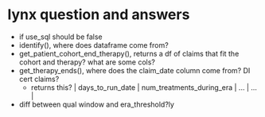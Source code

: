 # lynx question and answers
* if use_sql should be false
* identify(), where does dataframe come from? 
* get_patient_cohort_end_therapy(), returns a df of claims that fit the cohort and therapy? what are some cols?
* get_therapy_ends(), where does the claim_date column come from? DI cert claims?
    - returns this? | days_to_run_date | num_treatments_during_era | ... | ... | 
* diff between qual window and era_threshold?ly